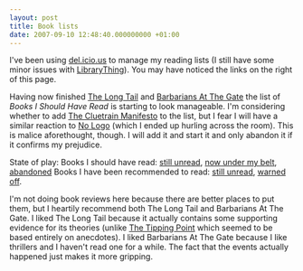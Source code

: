 ```yaml
---
layout: post
title: Book lists
date: 2007-09-10 12:48:40.000000000 +01:00
---
```

I've been using <a target="_blank" href="http://del.icio.us/dominicsayers">del.icio.us</a> to manage my reading lists (I still have some minor issues with <a target="_blank" href="http://www.librarything.com/catalog/DominicSayers">LibraryThing</a>). You may have noticed the links on the right of this page.

Having now finished <a target="_blank" href="http://books.google.com/books?id=Z2weAAAACAAJ">The Long Tail</a> and <a target="_blank" href="http://books.google.com/books?id=v9p9AAAACAAJ">Barbarians At The Gate</a> the list of <em>Books I Should Have Read</em> is starting to look manageable. I'm considering whether to add <a target="_blank" href="http://books.google.co.uk/books?id=rVaLAAAACAAJ">The Cluetrain Manifesto</a> to the list, but I fear I will have a similar reaction to <a target="_blank" href="http://books.google.co.uk/books?id=WFh3AAAACAAJ">No Logo</a> (which I ended up hurling across the room). This is malice aforethought, though. I will add it and start it and only abandon it if it confirms my prejudice.

State of play:
Books I should have read: <a target="_blank" href="http://del.icio.us/dominicsayers/booksishouldhaveread%2Bunread">still unread</a>, <a target="_blank" href="http://del.icio.us/dominicsayers/booksishouldhaveread%2Breadit">now under my belt</a>, <a target="_blank" href="http://del.icio.us/dominicsayers/booksishouldhaveread%2Babandoned">abandoned</a>
Books I have been recommended to read: <a target="_blank" href="http://del.icio.us/dominicsayers/bookstoread%2Bunread">still unread</a>, <a target="_blank" href="http://del.icio.us/dominicsayers/bookstoread%2Bminusvote">warned off</a>.

I'm not doing book reviews here because there are better places to put them, but I heartily recommend both The Long Tail and Barbarians At The Gate. I liked The Long Tail because it actually contains some supporting evidence for its theories (unlike <a target="_blank" href="http://books.google.com/books?id=wEaDAAAACAAJ">The Tipping Point</a> which seemed to be based entirely on anecdotes). I liked Barbarians At The Gate because I like thrillers and I haven't read one for a while. The fact that the events actually happened just makes it more gripping.
